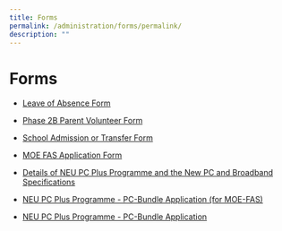 ```yaml
---
title: Forms
permalink: /administration/forms/permalink/
description: ""
---
```

Forms
=====
*   [Leave of Absence Form](https://go.gov.sg/qps-loa)
*   [Phase 2B Parent Volunteer Form](https://go.gov.sg/qps-phase2b-pv)
*   [School Admission or Transfer Form](https://go.gov.sg/qps-admission-transfer)
* [MOE FAS Application Form](https://go.gov.sg/moe-efas)

* [Details of NEU PC Plus Programme and the New PC and Broadband Specifications](/files/digital%20access%20at%20home%20brochure.pdf)

* [NEU PC Plus Programme - PC-Bundle Application (for MOE-FAS)](/files/digitalaccessappguide.pdf)

* [NEU PC Plus Programme - PC-Bundle Application](/files/digitalaccessappguide.pdf)
